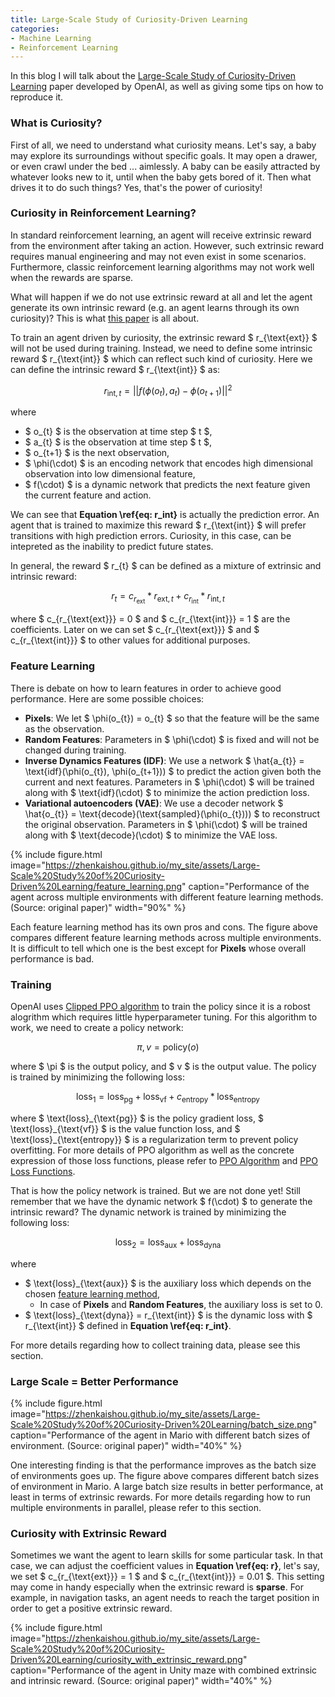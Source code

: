 ```yaml
---
title: Large-Scale Study of Curiosity-Driven Learning
categories:
- Machine Learning
- Reinforcement Learning
---
```


In this blog I will talk about the [Large-Scale Study of Curiosity-Driven Learning](https://pathak22.github.io/large-scale-curiosity/resources/largeScaleCuriosity2018.pdf) paper developed by OpenAI, as well as giving some tips on how to reproduce it.

### What is Curiosity?

First of all, we need to understand what curiosity means. Let's say, a baby may explore its surroundings without specific goals. It may open a drawer, or even crawl under the bed ... aimlessly. A baby can be easily attracted by whatever looks new to it, until when the baby gets bored of it. Then what drives it to do such things? Yes, that's the power of curiosity! 

### Curiosity in Reinforcement Learning?

In standard reinforcement learning, an agent will receive extrinsic reward from the environment after taking an action. However, such extrinsic reward requires manual engineering and may not even exist in some scenarios. Furthermore, classic reinforcement learning algorithms may not work well when the rewards are sparse. 

What will happen if we do not use extrinsic reward at all and let the agent generate its own intrinsic reward (e.g. an agent learns through its own curiosity)? This is what [this paper](https://pathak22.github.io/large-scale-curiosity/resources/largeScaleCuriosity2018.pdf) is all about. 

To train an agent driven by curiosity, the extrinsic reward $ r_{\text{ext}} $ will not be used during training. Instead, we need to define some intrinsic reward $ r_{\text{int}} $ which can reflect such kind of curiosity. Here we can define the intrinsic reward $ r_{\text{int}} $ as:

$$ r_{\text{int}, t} = ||f(\phi(o_{t}), a_{t}) - \phi(o_{t+1})||^{2} \label{eq: r_int} $$

where
- $ o_{t} $ is the observation at time step $ t $,
- $ a_{t} $ is the observation at time step $ t $,
- $ o_{t+1} $ is the next observation,
- $ \phi(\cdot) $ is an encoding network that encodes high dimensional observation into low dimensional feature,
- $ f(\cdot) $ is a dynamic network that predicts the next feature given the current feature and action.

We can see that **Equation \ref{eq: r_int}** is actually the prediction error. An agent that is trained to maximize this reward $ r_{\text{int}} $ will prefer transitions with high prediction errors. Curiosity, in this case, can be intepreted as the inability to predict future states.

In general, the reward $ r_{t} $ can be defined as a mixture of extrinsic and intrinsic reward:

$$ r_{t} = c_{r_{\text{ext}}} * r_{\text{ext}, t} + c_{r_{\text{int}}} * r_{\text{int}, t} \label{eq: r} $$

where $ c_{r_{\text{ext}}} = 0 $ and $ c_{r_{\text{int}}} = 1 $ are the coefficients. Later on we can set $ c_{r_{\text{ext}}} $ and $ c_{r_{\text{int}}} $ to other values for additional purposes.

### Feature Learning

There is debate on how to learn features in order to achieve good performance. Here are some possible choices:
- **Pixels**: We let $ \phi(o_{t}) = o_{t} $ so that the feature will be the same as the observation. 
- **Random Features**: Parameters in $ \phi(\cdot) $ is fixed and will not be changed during training. 
- **Inverse Dynamics Features (IDF)**: We use a network $ \hat{a_{t}} = \text{idf}(\phi(o_{t}), \phi(o_{t+1})) $ to predict the action given both the current and next features. Parameters in $ \phi(\cdot) $ will be trained along with $ \text{idf}(\cdot) $ to minimize the action prediction loss.
- **Variational autoencoders (VAE)**: We use a decoder network $ \hat{o_{t}} = \text{decode}(\text{sampled}(\phi(o_{t}))) $ to reconstruct the original observation. Parameters in $ \phi(\cdot) $ will be trained along with $ \text{decode}(\cdot) $ to minimize the VAE loss.

{% include figure.html image="https://zhenkaishou.github.io/my_site/assets/Large-Scale%20Study%20of%20Curiosity-Driven%20Learning/feature_learning.png" caption="Performance of the agent across multiple environments with different feature learning methods. (Source: original paper)" width="90%" %}

Each feature learning method has its own pros and cons. The figure above compares different feature learning methods across multiple environments. It is difficult to tell which one is the best except for **Pixels** whose overall performance is bad.

### Training
OpenAI uses [Clipped PPO algorithm](https://blog.openai.com/openai-baselines-ppo/) to train the policy since it is a robost alogrithm which requires little hyperparameter tuning. For this algorithm to work, we need to create a policy network:

$$ \pi, v = \text{policy}(o) \label{eq: policy} $$

where $ \pi $ is the output policy, and $ v $ is the output value. The policy is trained by minimizing the following loss:

$$ \text{loss}_{1} = \text{loss}_{\text{pg}} + \text{loss}_{\text{vf}} + c_{\text{entropy}} * \text{loss}_{\text{entropy}} $$

where $ \text{loss}\_{\text{pg}} $ is the policy gradient loss, $ \text{loss}\_{\text{vf}} $ is the value function loss, and $ \text{loss}\_{\text{entropy}} $ is a regularization term to prevent policy overfitting. For more details of PPO algorithm as well as the concrete expression of those loss functions, please refer to [PPO Algorithm](https://spinningup.openai.com/en/latest/algorithms/ppo.html) and [PPO Loss Functions](https://medium.com/aureliantactics/ppo-hyperparameters-and-ranges-6fc2d29bccbe).

That is how the policy network is trained. But we are not done yet! Still remember that we have the dynamic network $ f(\cdot) $ to generate the intrinsic reward? The dynamic network is trained by minimizing the following loss:

$$ \text{loss}_{2} = \text{loss}_{\text{aux}} + \text{loss}_{\text{dyna}} $$

where
* $ \text{loss}\_{\text{aux}} $ is the auxiliary loss which depends on the chosen [feature learning method](#feature-learning),
  * In case of **Pixels** and **Random Features**, the auxiliary loss is set to 0.
* $ \text{loss}\_{\text{dyna}} = r_{\text{int}} $ is the dynamic loss with $ r_{\text{int}} $ defined in **Equation \ref{eq: r_int}**.

For more details regarding how to collect training data, please see this section.

### Large Scale = Better Performance

{% include figure.html image="https://zhenkaishou.github.io/my_site/assets/Large-Scale%20Study%20of%20Curiosity-Driven%20Learning/batch_size.png" caption="Performance of the agent in Mario with different batch sizes of environment. (Source: original paper)" width="40%" %}

One interesting finding is that the performance improves as the batch size of environments goes up. The figure above compares different batch sizes of environment in Mario. A large batch size results in better performance, at least in terms of extrinsic rewards. For more details regarding how to run multiple environments in parallel, please refer to this section.

### Curiosity with Extrinsic Reward

Sometimes we want the agent to learn skills for some particular task. In that case, we can adjust the coefficient values in **Equation \ref{eq: r}**, let's say, we set $ c_{r_{\text{ext}}} = 1 $ and $ c_{r_{\text{int}}} = 0.01 $. This setting may come in handy especially when the extrinsic reward is **sparse**. For example, in navigation tasks, an agent needs to reach the target position in order to get a positive extrinsic reward.

{% include figure.html image="https://zhenkaishou.github.io/my_site/assets/Large-Scale%20Study%20of%20Curiosity-Driven%20Learning/curiosity_with_extrinsic_reward.png" caption="Performance of the agent in Unity maze with combined extrinsic and intrinsic reward. (Source: original paper)" width="40%" %}
